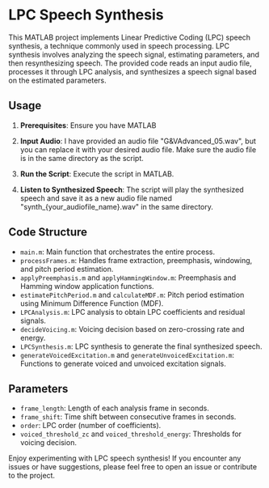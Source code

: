 # LPC Speech Synthesis

This MATLAB project implements Linear Predictive Coding (LPC) speech synthesis, a technique commonly used in speech processing. LPC synthesis involves analyzing the speech signal, estimating parameters, and then resynthesizing speech. The provided code reads an input audio file, processes it through LPC analysis, and synthesizes a speech signal based on the estimated parameters.

## Usage

1. **Prerequisites**: Ensure you have MATLAB

2. **Input Audio**: I have provided an audio file "G&VAdvanced_05.wav", but you can replace it with your desired audio file. Make sure the audio file is in the same directory as the script.

3. **Run the Script**: Execute the script in MATLAB.

4. **Listen to Synthesized Speech**: The script will play the synthesized speech and save it as a new audio file named "synth_{your_audiofile_name}.wav" in the same directory.

## Code Structure

- `main.m`: Main function that orchestrates the entire process.
- `processFrames.m`: Handles frame extraction, preemphasis, windowing, and pitch period estimation.
- `applyPreemphasis.m` and `applyHammingWindow.m`: Preemphasis and Hamming window application functions.
- `estimatePitchPeriod.m` and `calculateMDF.m`: Pitch period estimation using Minimum Difference Function (MDF).
- `LPCAnalysis.m`: LPC analysis to obtain LPC coefficients and residual signals.
- `decideVoicing.m`: Voicing decision based on zero-crossing rate and energy.
- `LPCSynthesis.m`: LPC synthesis to generate the final synthesized speech.
- `generateVoicedExcitation.m` and `generateUnvoicedExcitation.m`: Functions to generate voiced and unvoiced excitation signals.

## Parameters

- `frame_length`: Length of each analysis frame in seconds.
- `frame_shift`: Time shift between consecutive frames in seconds.
- `order`: LPC order (number of coefficients).
- `voiced_threshold_zc` and `voiced_threshold_energy`: Thresholds for voicing decision.

Enjoy experimenting with LPC speech synthesis! If you encounter any issues or have suggestions, please feel free to open an issue or contribute to the project.
